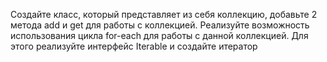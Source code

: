 Создайте класс, который представляет из себя коллекцию, добавьте 2 метода add и get для
работы с коллекцией. 
Реализуйте возможность использования цикла for-each для работы с
данной коллекцией. Для этого реализуйте интерфейс Iterable и создайте итератор